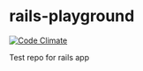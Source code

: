 rails-playground
================

[![Code Climate](https://codeclimate.com/github/AlexeyDemidov/rails-playground.png)](https://codeclimate.com/github/AlexeyDemidov/rails-playground)

Test repo for rails app
